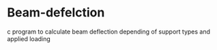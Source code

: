# Beam-defelction
c program to calculate beam deflection depending of support types and applied loading
